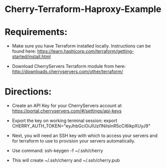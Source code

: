 # Cherry-Terraform-Haproxy-Example
<h1>Requirements:</h1>

- Make sure you have Terraform installed locally. Instructions can be found here: https://learn.hashicorp.com/terraform/getting-started/install.html

- Download CherryServers Terraform module from here: http://downloads.cherryservers.com/other/terraform/

<h1>Directions:</h1>

- Create an API Key for your CherryServers account at https://portal.cherryservers.com/#/settings/api-keys

- Export the key on working terminal session: export CHERRY_AUTH_TOKEN="eyJhbGciOiJIUzI1NiIsInR5cCI6IkpXUyJ9"

- Next, you will need an SSH key with which to access your servers and for terraform to use to provision your servers automatically.

- Use command: ssh-keygen -f ~/.ssh/cherry

- This will create ~/.ssh/cherry and ~/.ssh/cherry.pub

